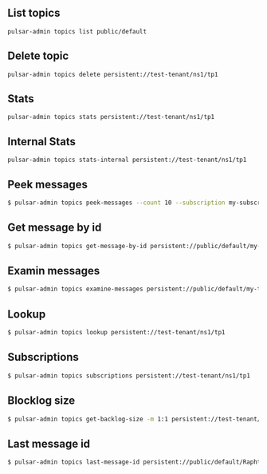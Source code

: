 ## List topics
```
pulsar-admin topics list public/default
```

## Delete topic
```
pulsar-admin topics delete persistent://test-tenant/ns1/tp1
```

## Stats
```
pulsar-admin topics stats persistent://test-tenant/ns1/tp1 
```

## Internal Stats
```
pulsar-admin topics stats-internal persistent://test-tenant/ns1/tp1
```

## Peek messages 
```bash
$ pulsar-admin topics peek-messages --count 10 --subscription my-subscription persistent://test-tenant/ns1/tp1 
```

## Get message by id
```bash
$ pulsar-admin topics get-message-by-id persistent://public/default/my-topic -l 10 -e 0
```

## Examin messages
```bash
$ pulsar-admin topics examine-messages persistent://public/default/my-topic -i latest -m 1
```

## Lookup
```bash
$ pulsar-admin topics lookup persistent://test-tenant/ns1/tp1 
```

## Subscriptions
```bash
$ pulsar-admin topics subscriptions persistent://test-tenant/ns1/tp1 
```

## Blocklog size
```bash
$ pulsar-admin topics get-backlog-size -m 1:1 persistent://test-tenant/ns1/tp1-partition-0 
```

## Last message id
```bash
$ pulsar-admin topics last-message-id persistent://public/default/Raphtory_271935070_watermark
```
